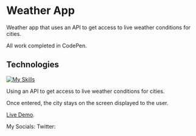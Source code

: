 # Weather App

Weather app that uses an API to get access to live weather conditions for cities. <br>

All work completed in CodePen.

## Technologies 
[![My Skills](https://skillicons.dev/icons?i=html,css,github,vscode,bootstrap,javascript)](https://skillicons.dev)

Using an API to get access to live weather conditions for cities.<br>

Once entered, the city stays on the screen displayed to the user.

[Live Demo](https://codepen.io/LAWBowie/pen/Jjmagga).

My Socials:
Twitter: 
